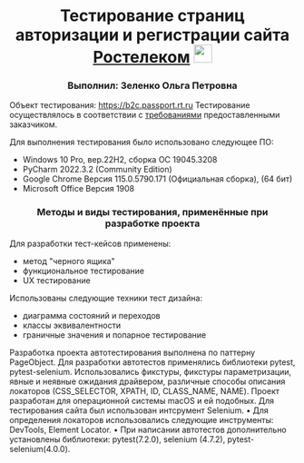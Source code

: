 <h1 align="center">Тестирование страниц авторизации и регистрации сайта <a href="https://b2c.passport.rt.ru" target="_blank">Ростелеком</a> 
<img src="https://38.img.avito.st/image/1/H1-pk7aBs7bfNkGwm_soflAwt7ALMrOwbFO3sN82QbAfNL-yHzKz8g" height="32"/></h1>
<h3 align="center">Выполнил: Зеленко Ольга Петровна</h3>

Объект тестирования: https://b2c.passport.rt.ru
Тестирование осуществлялось в соответствии с [требованиями](https://docs.google.com/document/d/1ZxIwNo3wYSuY9GQNEBmWLzo-TsrqX2mz/edit?usp=sharing&ouid=108178557176992179443&rtpof=true&sd=true) предоставленными заказчиком.

Для выполнения тестирования было использовано следующее ПО:
<ul>
  <li>Windows 10 Pro, вер.22H2, сборка ОС 19045.3208</li>
  <li>PyCharm 2022.3.2 (Community Edition)</li>
  <li>Google Chrome Версия 115.0.5790.171 (Официальная сборка), (64 бит)</li>
  <li>Microsoft Office Версия 1908</li>
</ul>

<h3 align="center">Методы и виды тестирования, применённые при разработке проекта</h3>


Для разработки тест-кейсов применены:
<ul>
  <li>метод "черного ящика"</li>
  <li>функциональное тестирование</li>
  <li>UX тестирование</li>
</ul>
Использованы следующие техники тест дизайна: 
<ul>
  <li>диаграмма состояний и переходов</li>
  <li>классы эквивалентности</li>
  <li>граничные значения и попарное тестирование</li>
</ul>

Разработка проекта автотестирования выполнена по паттерну PageObject. Для разработки автотестов применялись библиотеки pytest, pytest-selenium. Использовались фикстуры, фикстуры параметризации, явные и неявные ожидания драйвером, различные способы описания локаторов (СSS_SELECTOR, XPATH, ID, CLASS_NAME, NAME). Проект разработан для операционной системы macOS и ей подобных.
Для тестирования сайта был использован интсрумент Selenium. • Для определения локаторов использовались следующие инструменты: DevTools, Element Locator. • При написании автотестов дополнительно установлены библиотеки: pytest(7.2.0), selenium (4.7.2), pytest-selenium(4.0.0).
